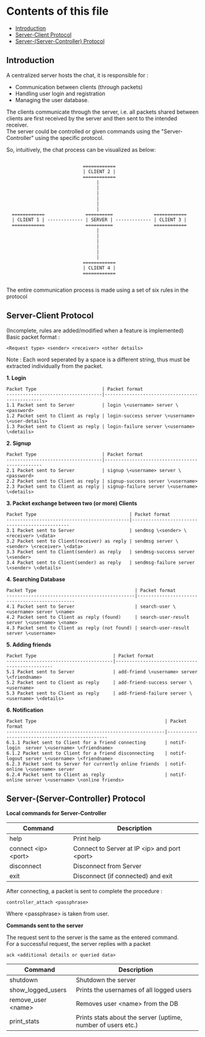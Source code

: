 Contents of this file
======================

* [Introduction](#introduction)
* [Server-Client Protocol](#server-client-protocol)
* [Server-(Server-Controller) Protocol](#server-server-controller-protocol)

Introduction
-------------

A centralized server hosts the chat, it is responsible for :  
* Communication between clients (through packets)
* Handling user login and registration
* Managing the user database.

The clients communicate through the server, i.e. all packets
shared between clients are first received by the server and
then sent to the intended receiver.  
The server could be controlled or given commands using the "Server-Controller" using the specific protocol.

So, intuitively, the chat process can be visualized as below:

```

                            ============
                            | CLIENT 2 |
                            ============
                                 |
                                 |
                                 |
                                 |
                                 |
                                 |
  ============               ==========               ============
  | CLIENT 1 | ------------- | SERVER | ------------- | CLIENT 3 |
  ============               ==========               ============
                                 |
                                 |
                                 |
                                 |
                                 |
                                 |
                            ============
                            | CLIENT 4 |
                            ============


```

The entire communication process is made using a set of six rules in the protocol



Server-Client Protocol
-----------------------

(Incomplete, rules are added/modified when a feature is implemented)  
Basic packet format :  
```
<Request type> <sender> <receiver> <other details>
```
Note : Each word seperated by a space is a different string, thus must be extracted individually from the packet.


**1. Login**

    Packet Type                        | Packet format
    -----------------------------------|-----------------------------------------------
    1.1 Packet sent to Server          | login \<username> server \<password>
    1.2 Packet sent to Client as reply | login-success server \<username> \<user-details>
    1.3 Packet sent to Client as reply | login-failure server \<username> \<details>


**2. Signup**

    Packet Type                        | Packet format
    -----------------------------------|-----------------------------------------------
    2.1 Packet sent to Server          | signup \<username> server \<password>
    2.2 Packet sent to Client as reply | signup-success server \<username>
    2.3 Packet sent to Client as reply | signup-failure server \<username> \<details>


**3. Packet exchange between two (or more) Clients**

    Packet Type                                  | Packet format
    ---------------------------------------------|-----------------------------------------------
    3.1 Packet sent to Server                    | sendmsg \<sender> \<receiver> \<data>
    3.2 Packet sent to Client(receiver) as reply | sendmsg server \<sender> \<receiver> \<data>
    3.3 Packet sent to Client(sender) as reply   | sendmsg-success server \<sender>
    3.4 Packet sent to Client(sender) as reply   | sendmsg-failure server \<sender> \<details>


**4. Searching Database**

    Packet Type                                    | Packet format
    -----------------------------------------------|-----------------------------------------------
    4.1 Packet sent to Server                      | search-user \<username> server \<name>
    4.2 Packet sent to Client as reply (found)     | search-user-result server \<username> \<name>
    4.3 Packet sent to Client as reply (not found) | search-user-result server \<username>

**5. Adding friends**

    Packet Type                            | Packet format
    ---------------------------------------|-----------------------------------------------
    5.1 Packet sent to Server              | add-friend \<username> server \<friendname>
    5.2 Packet sent to Client as reply     | add-friend-success server \<username>
    5.3 Packet sent to Client as reply     | add-friend-failure server \<username> \<details>

**6. Notification**

    Packet Type                                               | Packet format
    ----------------------------------------------------------|------------------------------------------------
    6.1.1 Packet sent to Client for a friend connecting       | notif-login  server \<username> \<friendname>
    6.1.2 Packet sent to Client for a friend disconnecting    | notif-logout server \<username> \<friendname>
    6.2.3 Packet sent to Server for currently online friends  | notif-online \<username> server
    6.2.4 Packet sent to Client as reply                      | notif-online server \<username> \<online friends>

Server-(Server-Controller) Protocol
-----------------------------------


**Local commands for Server-Controller**  

| Command                | Description
|------------------------|---------------------------------------------------------------
| help                   | Print help
| connect \<ip> \<port>  | Connect to Server at IP \<ip> and port \<port>
| disconnect             | Disconnect from Server
| exit                   | Disconnect (if connected) and exit

After connecting, a packet is sent to complete the procedure :  
```
controller_attach <passphrase>
``` 
Where \<passphrase> is taken from user.  

**Commands sent to the server**

The request sent to the server is the same as the entered command.  
For a successful request, the server replies with a packet  
```
ack <additional details or queried data>
```


| Command             | Description
|---------------------|---------------------------------------------------------------
| shutdown            | Shutdown the server
| show_logged_users   | Prints the usernames of all logged users
| remove_user \<name> | Removes user \<name> from the DB
| print_stats         | Prints stats about the server (uptime, number of users etc.)  |

